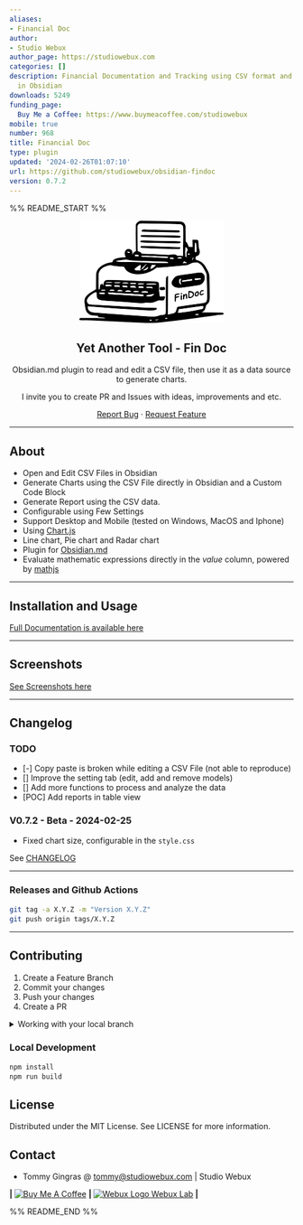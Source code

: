 ```yaml
---
aliases:
- Financial Doc
author:
- Studio Webux
author_page: https://studiowebux.com
categories: []
description: Financial Documentation and Tracking using CSV format and Chart.js directly
  in Obsidian
downloads: 5249
funding_page:
  Buy Me a Coffee: https://www.buymeacoffee.com/studiowebux
mobile: true
number: 968
title: Financial Doc
type: plugin
updated: '2024-02-26T01:07:10'
url: https://github.com/studiowebux/obsidian-findoc
version: 0.7.2
---
```


%% README_START %%

<div align="center">

<img src="https://raw.githubusercontent.com/studiowebux/obsidian-findoc/HEAD/docs/findoc-256.png" alt="Findoc Logo" width="256">

<h2>Yet Another Tool - Fin Doc</h2>

<p>Obsidian.md plugin to read and edit a CSV file, then use it as a data source to generate charts.</p>
<p>I invite you to create PR and Issues with ideas, improvements and etc.</p>

<p align="center">
  <a href="https://github.com/yet-another-tool/obsidian-findoc/issues">Report Bug</a>
  ·
  <a href="https://github.com/yet-another-tool/obsidian-findoc/issues">Request Feature</a>
</p>
</div>

---

## About

-   Open and Edit CSV Files in Obsidian
-   Generate Charts using the CSV File directly in Obsidian and a Custom Code Block
-   Generate Report using the CSV data.
-   Configurable using Few Settings
-   Support Desktop and Mobile (tested on Windows, MacOS and Iphone)
-   Using [Chart.js](https://www.chartjs.org)
-   Line chart, Pie chart and Radar chart
-   Plugin for [Obsidian.md](https://obsidian.md)
-   Evaluate mathematic expressions directly in the _value_ column, powered by [mathjs](https://mathjs.org)

---

## Installation and Usage

[Full Documentation is available here](https://studiowebux.github.io/obsidian-plugins-docs/docs/category/plugin-financial-doc)

---

## Screenshots

[See Screenshots here](https://studiowebux.github.io/obsidian-plugins-docs/docs/findoc/screenshots/Demo)

---

## Changelog

### TODO

-   [-] Copy paste is broken while editing a CSV File (not able to reproduce)
-   [] Improve the setting tab (edit, add and remove models)
-   [] Add more functions to process and analyze the data
-   [POC] Add reports in table view

### V0.7.2 - Beta - 2024-02-25

- Fixed chart size, configurable in the `style.css`

See [CHANGELOG](./CHANGELOG)

---

### Releases and Github Actions

```bash
git tag -a X.Y.Z -m "Version X.Y.Z"
git push origin tags/X.Y.Z
```

---

## Contributing

1. Create a Feature Branch
2. Commit your changes
3. Push your changes
4. Create a PR

<details>
<summary>Working with your local branch</summary>

**Branch Checkout:**

```bash
git checkout -b <feature|fix|release|chore|hotfix>/prefix-name
```

> Your branch name must starts with [feature|fix|release|chore|hotfix] and use a / before the name;
> Use hyphens as separator;
> The prefix correspond to your Kanban tool id (e.g. abc-123)

**Keep your branch synced:**

```bash
git fetch origin
git rebase origin/master
```

**Commit your changes:**

```bash
git add .
git commit -m "<feat|ci|test|docs|build|chore|style|refactor|perf|BREAKING CHANGE>: commit message"
```

> Follow this convention commitlint for your commit message structure

**Push your changes:**

```bash
git push origin <feature|fix|release|chore|hotfix>/prefix-name
```

**Examples:**

```bash
git checkout -b release/v1.15.5
git checkout -b feature/abc-123-something-awesome
git checkout -b hotfix/abc-432-something-bad-to-fix
```

```bash
git commit -m "docs: added awesome documentation"
git commit -m "feat: added new feature"
git commit -m "test: added tests"
```

</details>

### Local Development

```bash
npm install
npm run build
```

## License

Distributed under the MIT License. See LICENSE for more information.

## Contact

-   Tommy Gingras @ tommy@studiowebux.com | Studio Webux

<div>
<b> | </b>
<a href="https://www.buymeacoffee.com/studiowebux" target="_blank"
      ><img
        src="https://cdn.buymeacoffee.com/buttons/v2/default-yellow.png"
        alt="Buy Me A Coffee"
        style="height: 30px !important; width: 105px !important"
/></a>
<b> | </b>
<a href="https://webuxlab.com" target="_blank"
      ><img
        src="https://webuxlab-static.s3.ca-central-1.amazonaws.com/logoAmpoule.svg"
        alt="Webux Logo"
        style="height: 30px !important"
/> Webux Lab</a>
<b> | </b>
</div>


%% README_END %%